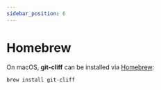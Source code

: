 ```yaml
---
sidebar_position: 6
---
```

# Homebrew

On macOS, **git-cliff** can be installed via [Homebrew](https://formulae.brew.sh/formula/git-cliff):

```bash
brew install git-cliff
```
